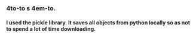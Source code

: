 ### 4to-to s 4em-to.


#### I used the pickle library. It saves all objects from python locally so as not to spend a lot of time downloading.